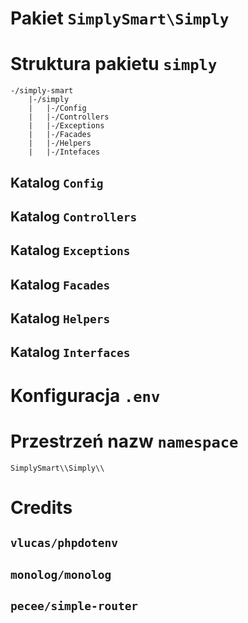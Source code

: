 # Pakiet `SimplySmart\Simply`

# Struktura pakietu `simply`

```shell
-/simply-smart
	|-/simply
	|	|-/Config
	|	|-/Controllers
	|	|-/Exceptions
	|	|-/Facades
	|	|-/Helpers
	|	|-/Intefaces
```

## Katalog `Config`

## Katalog `Controllers`

## Katalog `Exceptions`

## Katalog `Facades`

## Katalog `Helpers`

## Katalog `Interfaces`


# Konfiguracja `.env`

# Przestrzeń nazw `namespace`

`SimplySmart\\Simply\\`

# Credits

## `vlucas/phpdotenv`

## `monolog/monolog`

## `pecee/simple-router`